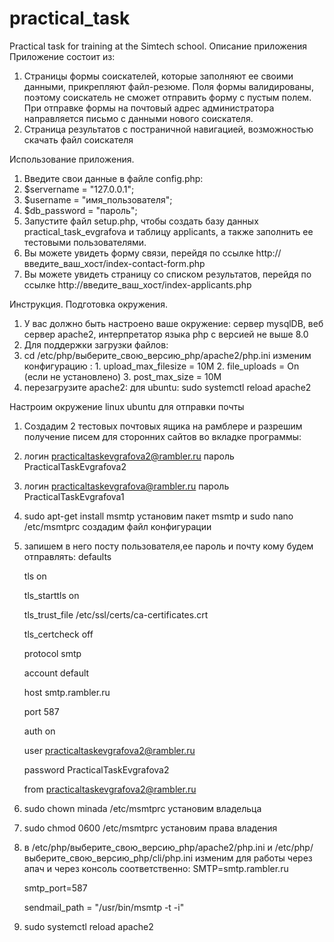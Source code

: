 # practical_task
Practical task for training at the Simtech school.
Описание приложения
Приложение состоит из:
  1. Страницы формы соискателей, которые заполняют ее своими данными, прикрепляют файл-резюме. Поля формы валидированы, поэтому соискатель не сможет отправить форму с пустым полем.
  При отправке формы на почтовый адрес администратора направляется письмо с данными нового соискателя.
  2. Страница результатов с постраничной навигацией, возможностью скачать файл соискателя


Использование приложения.
1. Введите свои данные в файле config.php:
  1. $servername = "127.0.0.1";
  2. $username = "имя_пользователя";
  3. $db_password = "пароль";
2. Запустите файл setup.php, чтобы создать базу данных practical_task_evgrafova и таблицу applicants, а также заполнить ее тестовыми пользователями.
3. Вы можете увидеть форму связи, перейдя по ссылке http://введите_ваш_хост/index-contact-form.php
4. Вы можете увидеть страницу со списком результатов, перейдя по ссылке http://введите_ваш_хост/index-applicants.php


Инструкция. 
Подготовка окружения.
1. У вас должно быть настроено ваше окружение: сервер mysqlDB, веб сервер apache2, интерпретатор языка php с версией не выше 8.0
2. Для поддержки загрузки файлов:
  1. cd /etc/php/выберите_свою_версию_php/apache2/php.ini изменим конфигурацию :
    1. upload_max_filesize = 10M
    2. file_uploads = On (если не установлено)
    3. post_max_size = 10M
  2. перезагрузите apache2: для ubuntu: sudo systemctl reload apache2

Настроим окружение linux ubuntu для отправки почты
1. Создадим 2 тестовых почтовых ящика на рамблере и разрешим получение писем для сторонних сайтов во вкладке программы:
  1. логин practicaltaskevgrafova2@rambler.ru 
  пароль PracticalTaskEvgrafova2
  2. логин practicaltaskevgrafova@rambler.ru 
  пароль PracticalTaskEvgrafova1
2. sudo apt-get install msmtp установим пакет msmtp и 
sudo nano /etc/msmtprc создадим файл конфигурации
3. запишем в него посту пользователя,ее пароль и почту кому будем отправлять: 
    defaults

    tls on

    tls_starttls on

    tls_trust_file /etc/ssl/certs/ca-certificates.crt

    tls_certcheck off

    protocol smtp

    account default

    host smtp.rambler.ru

    port 587

    auth on

    user practicaltaskevgrafova2@rambler.ru

    password PracticalTaskEvgrafova2

    from practicaltaskevgrafova2@rambler.ru
4. sudo chown minada /etc/msmtprc установим владельца
5. sudo chmod 0600 /etc/msmtprc установим права владения
6. в /etc/php/выберите_свою_версию_php/apache2/php.ini  и 
/etc/php/выберите_свою_версию_php/cli/php.ini изменим для работы через апач и через консоль соответственно:
    SMTP=smtp.rambler.ru

    smtp_port=587

    sendmail_path = "/usr/bin/msmtp -t -i"
7. sudo systemctl reload apache2
